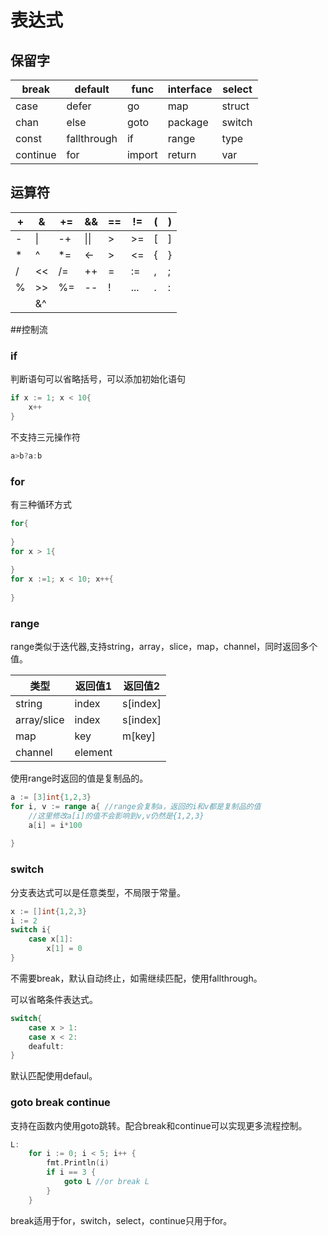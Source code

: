 # 表达式

## 保留字

| break    | default     | func   | interface | select |
| -------- | ----------- | ------ | --------- | ------ |
| case     | defer       | go     | map       | struct |
| chan     | else        | goto   | package   | switch |
| const    | fallthrough | if     | range     | type   |
| continue | for         | import | return    | var    |

## 运算符

| +    | &    | +=   | &&   | ==   | !=   | (    | )    |
| ---- | ---- | ---- | ---- | ---- | ---- | ---- | ---- |
| -    | \|   | -+   | \|\| | >    | >=   | [    | ]    |
| *    | ^    | *=   | <-   | >    | <=   | {    | }    |
| /    | <<   | /=   | ++   | =    | :=   | ,    | ;    |
| %    | >>   | %=   | --   | !    | ...  | .    | :    |
|      | &^   |      |      |      |      |      |      |

##控制流

### if

判断语句可以省略括号，可以添加初始化语句

```go
if x := 1; x < 10{
    x++
}
```

不支持三元操作符

```go
a>b?a:b
```

### for

有三种循环方式

```go
for{
    
}
for x > 1{
    
}
for x :=1; x < 10; x++{
    
}
```

### range

range类似于迭代器,支持string，array，slice，map，channel，同时返回多个值。

| 类型        | 返回值1 | 返回值2  |
| ----------- | ------- | -------- |
| string      | index   | s[index] |
| array/slice | index   | s[index] |
| map         | key     | m[key]   |
| channel     | element |          |

使用range时返回的值是复制品的。

```go
a := [3]int{1,2,3}
for i, v := range a{ //range会复制a，返回的i和v都是复制品的值
    //这里修改a[i]的值不会影响到v,v仍然是{1,2,3}
    a[i] = i*100
 
}
```

### switch

分支表达式可以是任意类型，不局限于常量。

```go
x := []int{1,2,3}
i := 2
switch i{
    case x[1]:
    	x[1] = 0
}
```

不需要break，默认自动终止，如需继续匹配，使用fallthrough。

可以省略条件表达式。

```go
switch{
    case x > 1:
    case x < 2:
    deafult:
}
```

默认匹配使用defaul。

### goto break continue

支持在函数内使用goto跳转。配合break和continue可以实现更多流程控制。

```go
L:
	for i := 0; i < 5; i++ {
		fmt.Println(i)
		if i == 3 {
			goto L //or break L
		}
	}

```

break适用于for，switch，select，continue只用于for。